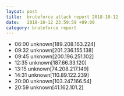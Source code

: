 ```yaml
---
layout: post
title:  bruteforce attack report 2018-10-12
date:   2018-10-12 23:59:59 +09:00
category: bruteforce report
---
```


* 06:00 unknown[189.208.163.224]
* 09:32 unknown[201.236.155.138]
* 09:45 unknown[200.196.251.102]
* 12:35 unknown[187.66.33.120]
* 13:15 unknown[74.208.217.149]
* 14:31 unknown[110.89.122.239]
* 20:00 unknown[103.247.166.54]
* 20:59 unknown[41.162.101.2]
